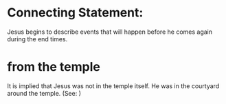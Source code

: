 
# Connecting Statement:
Jesus begins to describe events that will happen before he comes again during the end times.

# from the temple
It is implied that Jesus was not in the temple itself. He was in the courtyard around the temple. (See: )